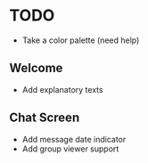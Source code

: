 # TODO

- Take a color palette (need help)

## Welcome

- Add explanatory texts

## Chat Screen

- Add message date indicator
- Add group viewer support
